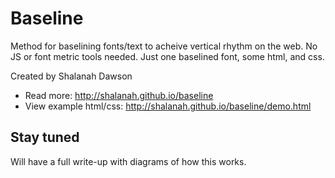 # Baseline
Method for baselining fonts/text to acheive vertical rhythm on the web. No JS or font metric tools needed. Just one baselined font, some html, and css.

Created by Shalanah Dawson

- Read more: http://shalanah.github.io/baseline 
- View example html/css: http://shalanah.github.io/baseline/demo.html

## Stay tuned
Will have a full write-up with diagrams of how this works.